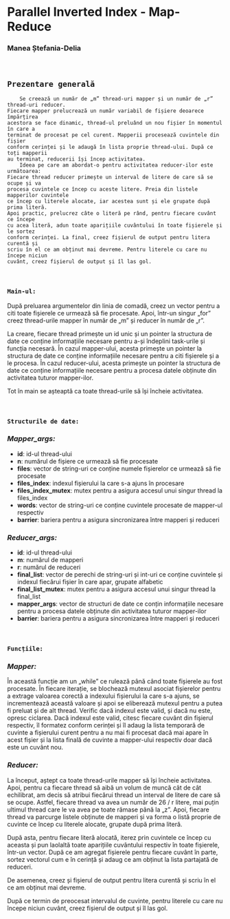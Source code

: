 <div align="left">

# **Parallel Inverted Index - Map-Reduce** 
### **Manea Ștefania-Delia**
<br>

## **```Prezentare generală ```**

        Se creează un număr de „m” thread-uri mapper și un număr de „r” thread-uri reducer. 
    Fiecare mapper prelucrează un număr variabil de fișiere deoarece împărțirea 
    acestora se face dinamic, thread-ul preluând un nou fișier în momentul în care a 
    terminat de procesat pe cel curent. Mapperii procesează cuvintele din fișier 
    conform cerinței și le adaugă în lista proprie thread-ului. După ce toți mapperii 
    au terminat, reducerii își încep activitatea. 
        Ideea pe care am abordat-o pentru activitatea reducer-ilor este următoarea: 
    Fiecare thread reducer primește un interval de litere de care să se ocupe și va 
    procesa cuvintele ce încep cu aceste litere. Preia din listele mapperilor cuvintele 
    ce încep cu literele alocate, iar acestea sunt și ele grupate după prima literă. 
    Apoi practic, prelucrez câte o literă pe rând, pentru fiecare cuvânt ce începe 
    cu acea literă, adun toate aparițiile cuvântului în toate fișierele și le sortez 
    conform cerinței. La final, creez fișierul de output pentru litera curentă și 
    scriu în el ce am obținut mai devreme. Pentru literele cu care nu începe niciun 
    cuvânt, creez fișierul de output și îl las gol.

 <br>   

### **```Main-ul:```**

După preluarea argumentelor din linia de comadă, creez un vector pentru a citi 
toate fișierele ce urmează să fie procesate. Apoi, într-un singur „for” creez 
thread-urile mapper în număr de „m” și reducer în număr de „r”.

La creare, fiecare thread primește un id unic și un pointer la structura de date 
ce conține informațiile necesare pentru a-și îndeplini task-urile și funcția 
necesară. În cazul mapper-ului, acesta primește un pointer la structura de date 
ce conține informațiile necesare pentru a citi fișierele și a le procesa. În cazul 
reducer-ului, acesta primește un pointer la structura de date ce conține 
informațiile necesare pentru a procesa datele obținute din activitatea tuturor mapper-ilor. 

Tot în main se așteaptă ca toate thread-urile să își încheie activitatea.

<br>

### **```Structurile de date:```**
### *Mapper_args:* 
- **id**: id-ul thread-ului
- **n**: numărul de fișiere ce urmează să fie procesate
- **files**: vector de string-uri ce conține numele fișierelor ce urmează să fie procesate
- **files_index**: indexul fișierului la care s-a ajuns în procesare
- **files_index_mutex**: mutex pentru a asigura accesul unui singur thread la files_index
- **words**: vector de string-uri ce conține cuvintele procesate de mapper-ul respectiv
- **barrier**: bariera pentru a asigura sincronizarea între mapperi și reduceri

### *Reducer_args:*
- **id**: id-ul thread-ului
- **m**: numărul de mapperi
- **r**: numărul de reduceri
- **final_list**: vector de perechi de string-uri și int-uri ce conține cuvintele 
și indexul fiecărui fișier în care apar, grupate alfabetic
- **final_list_mutex**: mutex pentru a asigura accesul unui singur thread la final_list
- **mapper_args**: vector de structuri de date ce conțin informațiile necesare 
pentru a procesa datele obținute din activitatea tuturor mapper-ilor
- **barrier**: bariera pentru a asigura sincronizarea între mapperi și reduceri

<br>

### **```Funcțiile:```**

### *Mapper:*

În această funcție am un „while” ce rulează până când toate fișierele au fost 
procesate. În fiecare iterație, se blochează mutexul asociat fișierelor pentru a 
extrage valoarea corectă a indexului fișierului la care s-a ajuns, se incrementează 
această valoare și apoi se eliberează mutexul pentru a putea fi preluat și de 
alt thread. Verific dacă indexul este valid, și dacă nu este, opresc ciclarea. 
Dacă indexul este valid, citesc fiecare cuvânt din fișierul respectiv, îl formatez 
conform cerinței și îl adaug la lista temporară de cuvinte a fișierului curent 
pentru a nu mai fi procesat dacă mai apare în acest fișier și la lista finală de 
cuvinte a mapper-ului respectiv doar dacă este un cuvânt nou.

### *Reducer:*

La început, aștept ca toate thread-urile mapper să își încheie activitatea. 
Apoi, pentru ca fiecare thread să aibă un volum de muncă cât de cât echilibrat, 
am decis să atribui fiecărui thread un interval de litere de care să se ocupe. 
Astfel, fiecare thread va avea un număr de 26 / r litere, mai puțin ultimul thread 
care le va avea pe toate rămase până la „z”. Apoi, fiecare thread va parcurge 
listele obținute de mapperi și va forma o listă proprie de cuvinte ce încep cu 
literele alocate, grupate după prima literă.

După asta, pentru fiecare literă alocată, iterez prin cuvintele ce încep cu 
aceasta și pun laolaltă toate aparițiile cuvântului respectiv în toate fișierele, 
într-un vector. După ce am agregat fișierele pentru fiecare cuvânt în parte, sortez 
vectorul cum e în cerință și adaug ce am obținut la lista partajată de reduceri.

De asemenea, creez și fișierul de output pentru litera curentă și scriu în el 
ce am obținut mai devreme.

După ce termin de preocesat intervalul de cuvinte, pentru literele cu care nu 
începe niciun cuvânt, creez fișierul de output și îl las gol.

